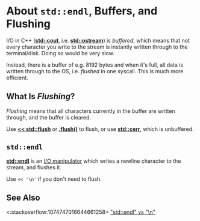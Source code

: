 # About `std::endl`, Buffers, and Flushing

I/O in C++ (**[std::cout][cout]**, i.e. **[std::ostream][ostream]**) is *buffered*, which means that not every character
you write to the stream is instantly written through to the terminal/disk. Doing so would be very slow.

Instead, there is a buffer of e.g. 8192 bytes and when it's full,
all data is written through to the OS, i.e. *flushed* in one syscall.
This is much more efficient.

[cout]: https://en.cppreference.com/w/cpp/io/cout
[ostream]: https://en.cppreference.com/w/cpp/io/basic_ostream

<!-- inline -->
## What Is *Flushing*?
*Flushing* means that all characters currently in the buffer are written through,
and the buffer is cleared.

Use **[<< std::flush][ioflush]**
or **[.flush()][oflush]**
to flush, or use
**[std::cerr][cerr]**, which is unbuffered.

[ioflush]: https://en.cppreference.com/w/cpp/io/manip/flush
[oflush]: https://en.cppreference.com/w/cpp/io/basic_ostream/flush
[cerr]: https://en.cppreference.com/w/cpp/io/cerr

<!-- inline -->
## `std::endl`
**[std::endl](https://en.cppreference.com/w/cpp/io/manip/endl)**
is an
[I/O manipulator](https://en.cppreference.com/w/cpp/io/manip) which writes a newline character to the stream, and
flushes it.

Use `<< '\n'` if you don't need to flush.

## See Also
<:stackoverflow:1074747016644661258>
["std::endl" vs "\n"](https://stackoverflow.com/q/213907/5740428)
